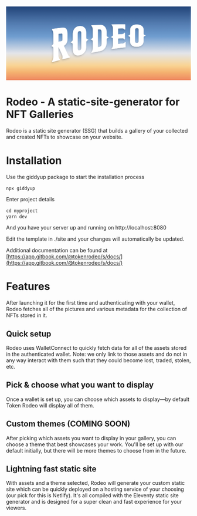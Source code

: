 ![Banner](docs/banner.png)

# Rodeo - A static-site-generator for NFT Galleries

Rodeo is a static site generator (SSG) that builds a gallery of your collected and created NFTs to showcase on your website.

<!-- ![GitHub Logo](docs/console.gif) -->

# Installation

Use the giddyup package to start the installation process

```
npx giddyup
```

Enter project details

```
cd myproject
yarn dev
```

And you have your server up and running on http://localhost:8080

Edit the template in ./site and your changes will automatically be updated.

Additional documentation can be found at [https://app.gitbook.com/@tokenrodeo/s/docs/](https://app.gitbook.com/@tokenrodeo/s/docs/)

# Features

After launching it for the first time and authenticating with your wallet, Rodeo fetches all of the pictures and various metadata for the collection of NFTs stored in it.

## Quick setup

Rodeo uses WalletConnect to quickly fetch data for all of the assets stored in the authenticated wallet. Note: we only link to those assets and do not in any way interact with them such that they could become lost, traded, stolen, etc.

## Pick & choose what you want to display

Once a wallet is set up, you can choose which assets to display—by default Token Rodeo will display all of them.

## Custom themes (COMING SOON)

After picking which assets you want to display in your gallery, you can choose a theme that best showcases your work. You'll be set up with our default initially, but there will be more themes to choose from in the future.

## Lightning fast static site

With assets and a theme selected, Rodeo will generate your custom static site which can be quickly deployed on a hosting service of your choosing (our pick for this is Netlify). It's all compiled with the Eleventy static site generator and is designed for a super clean and fast experience for your viewers.
